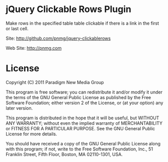 # jQuery Clickable Rows Plugin

Make rows in the specified table table clickable if there is a link in the first or last cell.

Site:
http://github.com/pnmg/jquery-clickablerows

Web Site:
http://pnmg.com

License
=============================

Copyright (C) 2011  Paradigm New Media Group

This program is free software; you can redistribute it and/or
modify it under the terms of the GNU General Public License
as published by the Free Software Foundation; either version 2
of the License, or (at your option) any later version.

This program is distributed in the hope that it will be useful,
but WITHOUT ANY WARRANTY; without even the implied warranty of
MERCHANTABILITY or FITNESS FOR A PARTICULAR PURPOSE.  See the
GNU General Public License for more details.

You should have received a copy of the GNU General Public License
along with this program; if not, write to the Free Software
Foundation, Inc., 51 Franklin Street, Fifth Floor, Boston, MA  02110-1301, USA.